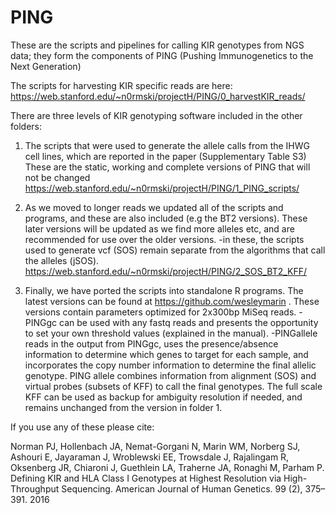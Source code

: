 # PING
These are the scripts and pipelines for calling KIR genotypes from NGS data; they form the components of PING (Pushing Immunogenetics to the Next Generation)

The scripts for harvesting KIR specific reads are here:
https://web.stanford.edu/~n0rmski/projectH/PING/0_harvestKIR_reads/

There are three levels of KIR genotyping software included in the other folders:

1. The scripts that were used to generate the allele calls from the IHWG cell lines, which are reported in the paper  (Supplementary Table S3)
These are the static, working and complete versions of PING that will not be changed
https://web.stanford.edu/~n0rmski/projectH/PING/1_PING_scripts/

2. As we moved to longer reads we updated all of the scripts and programs, and these are also included (e.g the BT2 versions).
These later versions will be updated as we find more alleles etc, and are recommended for use over the older versions.
 -in these, the scripts used to generate vcf (SOS) remain separate from the algorithms that call the alleles (jSOS).
https://web.stanford.edu/~n0rmski/projectH/PING/2_SOS_BT2_KFF/

3. Finally, we have ported the scripts into standalone R programs.
The latest versions can be found at https://github.com/wesleymarin . These versions contain parameters optimized for 2x300bp MiSeq reads.
-PINGgc can be used with any fastq reads and presents the opportunity to set your own threshold values (explained in the manual).
-PINGallele reads in the output from PINGgc, uses the presence/absence information to determine which genes to target for each sample, and incorporates the copy number information to determine the final allelic genotype.
PING allele combines information from alignment (SOS) and virtual probes (subsets of KFF) to call the final genotypes.
The full scale KFF can be used as backup for ambiguity resolution if needed, and remains unchanged from the version in folder 1.

If you use any of these please cite:

Norman PJ, Hollenbach JA, Nemat-Gorgani N, Marin WM, Norberg SJ, Ashouri E, Jayaraman J, Wroblewski EE, Trowsdale J, Rajalingam R, Oksenberg JR, Chiaroni J, Guethlein LA, Traherne JA, Ronaghi M, Parham P. Defining KIR and HLA Class I Genotypes at Highest Resolution via High-Throughput Sequencing. American Journal of Human Genetics. 99 (2), 375–391. 2016
